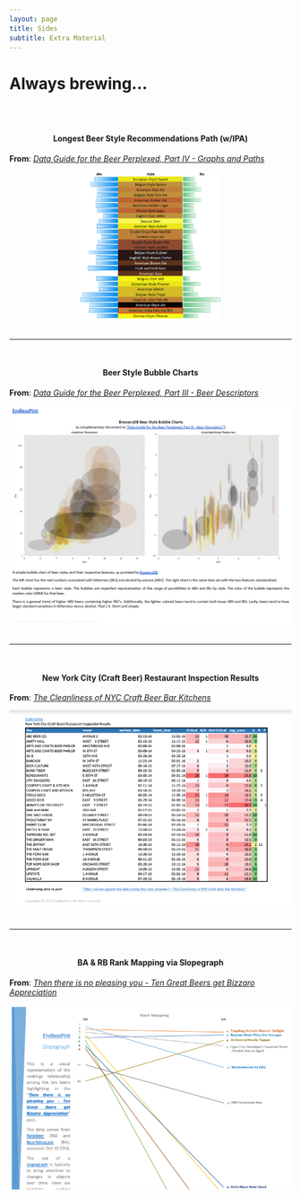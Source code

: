 ```yaml
---
layout: page
title: Sides
subtitle: Extra Material
---
```


# Always brewing...
<br><br>


<h4 align="center" id="longIPA">Longest Beer Style Recommendations Path (w/IPA)</h4>

**From**: _[Data Guide for the Beer Perplexed, Part IV - Graphs and Paths](/2017-09-08-beer-introductions-4)_

<p align="center">
  <a href="https://drive.google.com/file/d/0B-sLXgINK1HKczFmRXhqMENZMVlGM01BdV8xVHhURmgwaWw0/view?usp=sharing" target="_blank">
    <img src="/gallery/sides/longestPath27_IPA_NetworkX.PNG" width="50%">
  </a>
  <br><br>
</p>

---
<br>

<h4 align="center" id="bubble">Beer Style Bubble Charts</h4>

**From**: _[Data Guide for the Beer Perplexed, Part III - Beer Descriptors](/2017-05-12-beer-introductions-3)_

<p align="center">
  <a href="https://drive.google.com/open?id=0B-sLXgINK1HKZEdjd2twbFdib3c" target="_blank">
    <img src="/gallery/sides/beer_prplxd_III.PNG">
  </a>
  <br><br>
</p>

---
<br>

<h4 align="center" id="clean">New York City (Craft Beer) Restaurant Inspection Results</h4>

**From**: _[The Cleanliness of NYC Craft Beer Bar Kitchens](/2016-12-23-clean-food-please)_

<p align="center">
  <a href="https://drive.google.com/open?id=0B-sLXgINK1HKNVNFRXFGTXlqQzA" target="_blank">
    <img src="/gallery/sides/rest_inspec.PNG">
  </a>
  <br><br>
</p>

---
<br>

<h4 align="center" id="slope">BA & RB Rank Mapping via Slopegraph</h4>

**From**: _[Then there is no pleasing you - Ten Great Beers get Bizzaro Appreciation](/2016-10-14-great-beers-terrible-reviews)_

<p align="center">
  <a href="https://drive.google.com/open?id=0B-sLXgINK1HKZmZVWG02Vl9Mems" target="_blank">
    <img src="/gallery/sides/ba_rb_slope.PNG">
  </a>
  <br><br>
</p>
